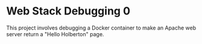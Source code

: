 # Web Stack Debugging 0
This project involves debugging a Docker container to make an Apache web server return a "Hello Holberton" page.
